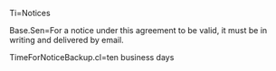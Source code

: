 Ti=Notices

Base.Sen=For a notice under this agreement to be valid, it must be in writing and delivered by email.

TimeForNoticeBackup.cl=ten business days